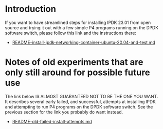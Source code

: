 # Introduction

If you want to have streamlined steps for installing IPDK 23.01 from
open source and trying it out with a few simple P4 programs running on
the DPDK software switch, please follow this link and the instructions
there:

+ [README-install-ipdk-networking-container-ubuntu-20.04-and-test.md](README-install-ipdk-networking-container-ubuntu-20.04-and-test.md)


# Notes of old experiments that are only still around for possible future use

The link below IS ALMOST GUARANTEED NOT TO BE THE ONE YOU WANT.  It
describes several early failed, and successful, attempts at installing
IPDK and attempting to run P4 programs on the DPDK software switch.
See the previous section for the link you probably do want instead.

+ [README-old-failed-install-attempts.md](README-old-failed-install-attempts.md)
